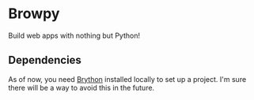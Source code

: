 # Browpy

Build web apps with nothing but Python!

## Dependencies

As of now, you need [Brython](https://brython.info/static_doc/en/install.html) installed locally to set up a project. I'm sure there will be a way
to avoid this in the future.
